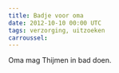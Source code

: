 ```yaml
---
title: Badje voor oma
date: 2012-10-10 00:00 UTC
tags: verzorging, uitzoeken
carroussel:
---
```

Oma mag Thijmen in bad doen.


